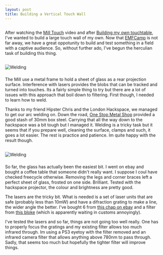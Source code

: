 ```yaml
---
layout: post
title: Building a Vertical Touch Wall
---
```

##
After watching the [Mill
Touch](http://www.themill.com/work/mill-touch/behind-the-scenes.aspx) video and after [Building my own
touchtable](http://blog.section9.co.uk/2010/09/12/touchtable-dj-decks.html), I've wanted to build a large touch wall of my own. Now that
[EMFCamp](http://www.emfcamp.org) is not far away, we have a great oppotunity to build and test
something in a field with a captive audience. So, without further ado, I've
begun the herculian task of building this thing.

##
![Welding](http://farm8.staticflickr.com/7268/7690304064_aa6eae01e5.jpg)

###
The Mill use a metal frame to hold a sheet of glass as a rear projection
surface. Interference with lasers provides the blobs that can be tracked and
turned into touches. Its a fairly simple thing to try but there are a lot of
issues with this approach that boil down to filtering. First though, I needed
to learn how to weld.

Thanks to my friend Hipster Chris and the London Hackspace, we managed to get
our arc welding on. Down the road, [One Stop Metal
Shop](http://www.onestopmetalshop.co.uk) provided a good
stash of 30mm box steel. Carrying that all the way down to the hackspace was a
bit tough but I managed it. Welding is a tricky task but it seems that if you
prepare well, cleaning the surface, clamps and such, it goes a lot easier. The
rest is practice and patience. Im quite happy with the result though.

##
![Welding](http://farm9.staticflickr.com/8167/7690304364_abe321ba05.jpg)

###
So far, the glass has actually been the easiest bit. I went on ebay and bought
a coffee table that someone didn't really want. I suppose I coul have checked
freecycle otherwise. Removing the legs and corner braces left a perfect sheet
of glass, frosted on one side. Brilliant. Tested with the hackspace projector,
the colour and brightness are pretty good.

The lasers are the tricky bit. What is needed is a set of laser units that are
safe (probably less than 10mW) and have a difraction grating to make a line,
the wider angle the better. I've bought 6 from [this chap on
ebay](http://myworld.ebay.co.uk/aixiz_lasers/&_trksid=p3984.m1439.l2754) and a
filter from [this
bloke](http://myworld.ebay.co.uk/omegabob2/&_trksid=p3984.m1423.l2754) (which is apparently waiting in customs annoyingly).

I've tested the lasers and so far, things are not going too well really. One
has to properly focus the gratings and my existing filter allows too much
infrared through. Im using a PS3 eyetoy with the filter removed and an infrared
camera filter that allows anything above 780nm to pass through. Sadly, that
seems too much but hopefully the tighter filter will improve things.
